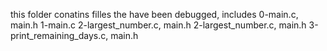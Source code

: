 this folder conatins filles the have been debugged, includes 0-main.c, main.h 1-main.c 2-largest_number.c, main.h 2-largest_number.c, main.h 3-print_remaining_days.c, main.h        
